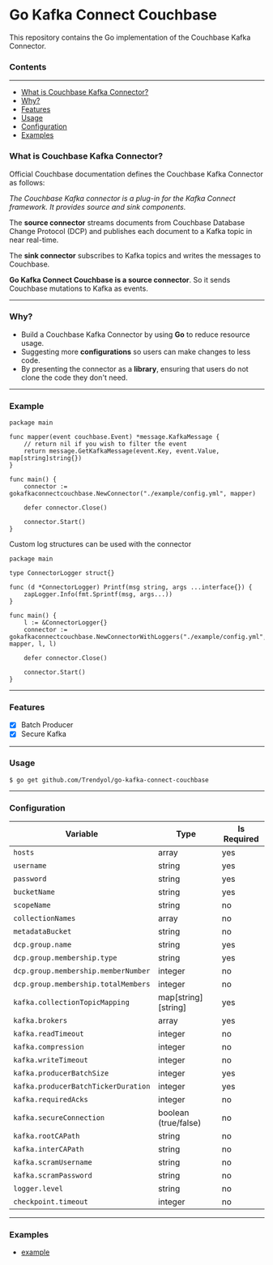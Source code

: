 # Go Kafka Connect Couchbase

This repository contains the Go implementation of the Couchbase Kafka Connector.

### Contents

---

* [What is Couchbase Kafka Connector?](#what-is-couchbase-kafka-connector)
* [Why?](#why)
* [Features](#features)
* [Usage](#usage)
* [Configuration](#configuration)
* [Examples](#examples)

### What is Couchbase Kafka Connector?
Official Couchbase documentation defines the Couchbase Kafka Connector as follows:

_The Couchbase Kafka connector is a plug-in for the Kafka Connect framework. It provides source and sink components._

The **source connector** streams documents from Couchbase Database Change Protocol (DCP) and publishes each document to a Kafka topic in near real-time.

The **sink connector** subscribes to Kafka topics and writes the messages to Couchbase.

**Go Kafka Connect Couchbase is a source connector**. So it sends Couchbase mutations to Kafka as events.

---

### Why?

+ Build a Couchbase Kafka Connector by using **Go** to reduce resource usage.
+ Suggesting more **configurations** so users can make changes to less code.
+ By presenting the connector as a **library**, ensuring that users do not clone the code they don't need.

---

### Example
```
package main

func mapper(event couchbase.Event) *message.KafkaMessage {
	// return nil if you wish to filter the event
	return message.GetKafkaMessage(event.Key, event.Value, map[string]string{})
}

func main() {
	connector := gokafkaconnectcouchbase.NewConnector("./example/config.yml", mapper)

	defer connector.Close()

	connector.Start()
}

```

Custom log structures can be used with the connector
```
package main

type ConnectorLogger struct{}

func (d *ConnectorLogger) Printf(msg string, args ...interface{}) {
	zapLogger.Info(fmt.Sprintf(msg, args...))
}

func main() {
	l := &ConnectorLogger{}
	connector := gokafkaconnectcouchbase.NewConnectorWithLoggers("./example/config.yml", mapper, l, l)

	defer connector.Close()

	connector.Start()
}

```

---

### Features

- [X] Batch Producer
- [X] Secure Kafka

---

### Usage

```
$ go get github.com/Trendyol/go-kafka-connect-couchbase

```

---

### Configuration

| Variable                            | Type                 | Is Required |
|-------------------------------------|----------------------|-------------|
| `hosts`                             | array                | yes         |
| `username`                          | string               | yes         |
| `password`                          | string               | yes         |
| `bucketName`                        | string               | yes         |
| `scopeName`                         | string               | no          |
| `collectionNames`                   | array                | no          |
| `metadataBucket`                    | string               | no          |
| `dcp.group.name`                    | string               | yes         |
| `dcp.group.membership.type`         | string               | yes         |
| `dcp.group.membership.memberNumber` | integer              | no          |
| `dcp.group.membership.totalMembers` | integer              | no          |
| `kafka.collectionTopicMapping`      | map[string][string]  | yes         |
| `kafka.brokers`                     | array                | yes         |
| `kafka.readTimeout`                 | integer              | no          |
| `kafka.compression`                 | integer              | no          |
| `kafka.writeTimeout`                | integer              | no          |
| `kafka.producerBatchSize`           | integer              | yes         |
| `kafka.producerBatchTickerDuration` | integer              | yes         |
| `kafka.requiredAcks`                | integer              | no          |
| `kafka.secureConnection`            | boolean (true/false) | no          |
| `kafka.rootCAPath`                  | string               | no          |
| `kafka.interCAPath`                 | string               | no          |
| `kafka.scramUsername`               | string               | no          |
| `kafka.scramPassword`               | string               | no          |
| `logger.level`                      | string               | no          |
| `checkpoint.timeout`                | integer              | no          |

---

### Examples

- [example](example/main.go)
